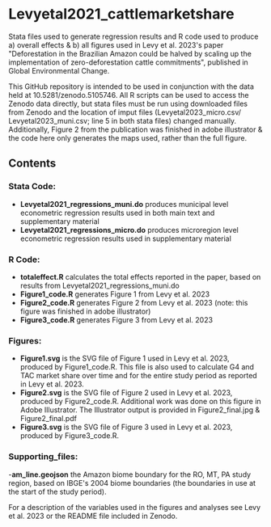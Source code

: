# Levyetal2021_cattlemarketshare
Stata files used to generate regression results and R code used to produce a) overall effects & b) all figures used in Levy et al. 2023's paper "Deforestation in the Brazilian Amazon could be halved by scaling up the implementation of zero-deforestation cattle commitments", published in Global Environmental Change.

This GitHub repository is intended to be used in conjunction with the data held at 10.5281/zenodo.5105746. All R scripts can be used to access the Zenodo data directly, but stata files must be run using downloaded files from Zenodo and the location of imput files (Levyetal2023_micro.csv/ Levyetal2023_muni.csv; line 5 in both stata files) changed manually. Additionally, Figure 2 from the publication was finished in adobe illustrator & the code here only generates the maps used, rather than the full figure.

## Contents

### Stata Code:
- **Levyetal2021_regressions_muni.do** produces municipal level econometric regression results used in both main text and supplementary material
- **Levyetal2021_regressions_micro.do** produces microregion level econometric regression results used in supplementary material

### R Code:
- **totaleffect.R** calculates the total effects reported in the paper, based on results from Levyetal2021_regressions_muni.do
- **Figure1_code.R** generates Figure 1 from Levy et al. 2023
- **Figure2_code.R** generates Figure 2 from Levy et al. 2023 (note: this figure was finished in adobe illustrator)
- **Figure3_code.R** generates Figure 3 from Levy et al. 2023

### Figures:
- **Figure1.svg** is the SVG file of Figure 1 used in Levy et al. 2023, produced by Figure1_code.R. This file is also used to calculate G4 and TAC market share over time and for the entire study period as reported in Levy et al. 2023.
- **Figure2.svg** is the SVG file of Figure 2 used in Levy et al. 2023, produced by Figure2_code.R. Additional work was done on this figure in Adobe Illustrator. The Illustrator output is provided in Figure2_final.jpg & Figure2_final.pdf
- **Figure3.svg** is the SVG file of Figure 3 used in Levy et al. 2023, produced by Figure3_code.R.

### Supporting_files:
-**am_line.geojson** the Amazon biome boundary for the RO, MT, PA study region, based on IBGE's 2004 biome boundaries (the boundaries in use at the start of the study period).

For a description of the variables used in the figures and analyses see Levy et al. 2023 or the README file included in Zenodo.
